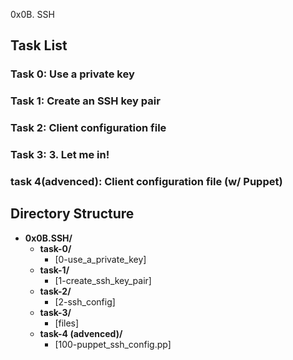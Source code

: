 0x0B. SSH


## Task List

### Task 0: Use a private key





### Task 1: Create an SSH key pair



### Task 2: Client configuration file

### Task 3: 3. Let me in!

### task 4(advenced): Client configuration file (w/ Puppet)




## Directory Structure


- **0x0B.SSH/**
  - **task-0/**
    - [0-use_a_private_key]
  - **task-1/**
    - [1-create_ssh_key_pair]
  - **task-2/**
    - [2-ssh_config]
  - **task-3/**
    - [files]
  - **task-4 (advenced)/**
    - [100-puppet_ssh_config.pp]
